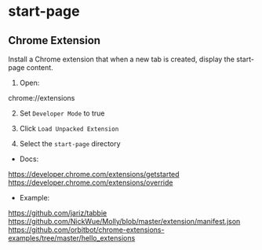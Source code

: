 # start-page


## Chrome Extension

Install a Chrome extension that when a new tab is created, display the start-page content.

1. Open:

chrome://extensions

2. Set `Developer Mode` to true

3. Click `Load Unpacked Extension` 

4. Select the `start-page` directory


- Docs:

https://developer.chrome.com/extensions/getstarted  
https://developer.chrome.com/extensions/override  


- Example:

https://github.com/jariz/tabbie  
https://github.com/NickWue/Molly/blob/master/extension/manifest.json  
https://github.com/orbitbot/chrome-extensions-examples/tree/master/hello_extensions  

